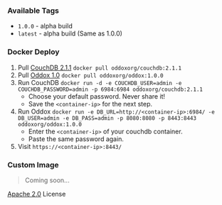 ### Available Tags

 * `1.0.0` - alpha build
 * `latest` - alpha build (Same as 1.0.0)

### Docker Deploy

 1. Pull [CouchDB 2.1.1](https://hub.docker.com/r/oddoxorg/couchdb/) `docker pull oddoxorg/couchdb:2.1.1`
 1. Pull [Oddox 1.0](https://hub.docker.com/r/oddoxorg/oddox/) `docker pull oddoxorg/oddox:1.0.0`
 1. Run CouchDB `docker run -d -e COUCHDB_USER=admin -e COUCHDB_PASSWORD=admin -p 6984:6984 oddoxorg/couchdb:2.1.1`
     - Choose your default password. Never share it!
     - Save the `<container-ip>` for the next step.
 1. Run Oddox `docker run -e DB_URL=http://<container-ip>:6984/ -e DB_USER=admin -e DB_PASS=admin -p 8080:8080 -p 8443:8443  oddoxorg/oddox:1.0.0`
     - Enter the `<container-ip>` of your couchdb container.
     - Paste the same password again.
 1. Visit `https://<container-ip>:8443/`
 
### Custom Image

> Coming soon...

[Apache 2.0](https://github.com/RamblingWare/Rant/blob/master/LICENSE) License
